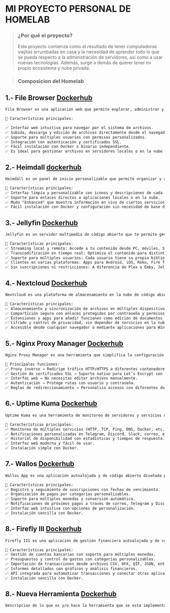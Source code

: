 # MI PROYECTO PERSONAL DE HOMELAB

> ### ¿Por qué el proyecto? 
> Este proyecto comienza como el resultado de tener computadoras viejitas arrumbadas en casa y la necesidad de aprender todo lo que se pueda respecto a la administración de servidores, así como a usar nuevas tecnologías. Además, surge a demás de querer tener mi propio ecosistema y nube privada.

>### Composicion del Homelab

## 1.- File Browser [Dockerhub](https://hub.docker.com/r/filebrowser/filebrowser)
```txt
File Browser es una aplicación web que permite explorar, administrar y compartir archivos de un servidor de forma sencilla y visual. Funciona como un gestor de archivos accesible desde un navegador, sin necesidad de usar SSH o FTP.

📌 Características principales:

✅ Interfaz web intuitiva para navegar por el sistema de archivos.
✅ Subida, descarga y edición de archivos directamente desde el navegador.
✅ Soporte para múltiples usuarios con permisos personalizados.
✅ Integración con autenticación y certificados SSL.
✅ Fácil instalación con Docker o binario independiente.
✅ Es ideal para gestionar archivos en servidores locales o en la nube sin depender de clientes FTP o comandos de terminal. 🚀
```

## 2.- Heimdall [dockerhub](https://hub.docker.com/r/linuxserver/heimdall)
```txt
Heimdall es un panel de inicio personalizable que permite organizar y acceder fácilmente a aplicaciones, servicios y sitios web desde una interfaz centralizada. Es especialmente útil en homelabs y servidores, ya que permite tener un acceso rápido a herramientas como File Browser, Jellyfin, Nextcloud, Pi-hole, entre otros.

📌 Características principales:
✅ Interfaz limpia y personalizable con iconos y descripciones de cada servicio.
✅ Soporte para enlaces directos a aplicaciones locales o en la nube.
✅ Modo "Enhanced" que muestra información en vivo de ciertos servicios (como carga del sistema o estado de monitoreo).
✅ Fácil instalación con Docker y configuración sin necesidad de base de datos.
```

## 3.- Jellyfin [Dockerhub](https://hub.docker.com/r/jellyfin/jellyfin)

```txt
Jellyfin es un servidor multimedia de código abierto que te permite gestionar y transmitir tu colección de películas, series, música y fotos a cualquier dispositivo sin depender de servicios en la nube como Netflix o Spotify.

📌 Características principales:
✅ Streaming local y remoto: Accede a tu contenido desde PC, móviles, Smart TVs y más.
✅ Transcodificación en tiempo real: Optimiza el contenido para distintos dispositivos.
✅ Soporte para múltiples usuarios: Cada usuario tiene su propia biblioteca y progreso de reproducción.
✅ Clientes en varias plataformas: Apps para Android, iOS, Roku, Fire TV, Kodi y navegadores web.
✅ Sin suscripciones ni restricciones: A diferencia de Plex o Emby, Jellyfin es 100% gratuito y sin funciones premium bloqueadas.
```
## 4.- Nextcloud [Dockerhub](https://hub.docker.com/r/linuxserver/nextcloud)
```txt
Nextcloud es una plataforma de almacenamiento en la nube de código abierto, similar a Google Drive o Dropbox, pero alojada en tu propio servidor. Te permite sincronizar, compartir y proteger archivos, además de ofrecer funciones adicionales como calendarios, contactos, edición de documentos y videollamadas.

📌 Características principales:
✅ Almacenamiento y sincronización de archivos en múltiples dispositivos.
✅ Compartición segura con enlaces protegidos por contraseña y permisos personalizados.
✅ Extensiones y apps para añadir funciones como edición de documentos (Collabora/ONLYOFFICE), notas, correo, calendario, etc.
✅ Cifrado y control de privacidad, sin depender de servicios en la nube de terceros.
✅ Accesible desde cualquier navegador o mediante aplicaciones para Windows, Linux, macOS, Android e iOS.
```
## 5.- Nginx Proxy Manager [Dockerhub](https://hub.docker.com/r/jc21/nginx-proxy-manager)
```txt
Nginx Proxy Manager es una herramienta que simplifica la configuración de Nginx como proxy inverso, permitiéndote redirigir tráfico a diferentes servicios o contenedores de manera fácil y con una interfaz web.

📌 Principales funciones:
✅ Proxy inverso → Redirige tráfico HTTP/HTTPS a diferentes contenedores o servidores.
✅ Gestión de certificados SSL → Soporte nativo para Let’s Encrypt con renovación automática.
✅ Interfaz web → No necesitas editar archivos manualmente.
✅ Autenticación → Protege rutas con usuario y contraseña.
✅ Reglas de redireccionamiento → Personaliza accesos con diferentes dominios o subdominios.
```
## 6.- Uptime Kuma [Dockerhub](https://hub.docker.com/r/linuxserver/nextcloud)
```txt
Uptime Kuma es una herramienta de monitoreo de servidores y servicios que te permite verificar si tus sitios web, contenedores o dispositivos están en línea. Es una alternativa autoalojada y de código abierto a servicios como Uptime Robot.

📌 Características principales:
✅ Monitoreo de múltiples servicios (HTTP, TCP, Ping, DNS, Docker, etc.).
✅ Notificaciones personalizadas en Telegram, Discord, Slack, correo, entre otros.
✅ Historial de disponibilidad con estadísticas y tiempos de respuesta.
✅ Interfaz web moderna y fácil de usar.
✅ Instalación simple con Docker.
```
## 7.- Wallos [Dockerhub](https://hub.docker.com/r/linuxserver/nextcloud)
```txt
Wallos App es una aplicación autoalojada y de código abierto diseñada para gestionar y organizar suscripciones personales, permitiendo un mejor control de pagos recurrentes. Es una alternativa privada a servicios como Truebill o Subby.

📌 Características principales:
✅ Registro y seguimiento de suscripciones con fechas de vencimiento.
✅ Organización de pagos por categorías personalizables.
✅ Soporte para múltiples monedas y conversión automática.
✅ Notificaciones de próximos pagos a través de correo, Telegram y Discord.
✅ Interfaz web intuitiva con opciones de personalización.
✅ Instalación sencilla con Docker. 
```
## 8.- Firefly III [Dockerhub](https://hub.docker.com/r/fireflyiii/core)
```txt
Firefly III es una aplicación de gestión financiera autoalojada y de código abierto que permite realizar un seguimiento detallado de ingresos, gastos, presupuestos y cuentas bancarias. Es una alternativa privada a herramientas como YNAB o Mint.

📌 Características principales:
✅ Gestión de cuentas bancarias con soporte para múltiples monedas.
✅ Presupuestos y control de gastos con categorías personalizables.
✅ Importación de transacciones desde archivos CSV, OFX, QIF, JSON, entre otros.
✅ Informes detallados con gráficos y análisis financieros.
✅ API integrada para automatizar transacciones y conectar otras aplicaciones.
✅ Instalación sencilla con Docker.
```
## 8.- Nueva Herramienta [Dockerhub](https://hub.docker.com)
```txt
Descripcion de lo que es y/o hace la herramienta que se esta implementando 
```